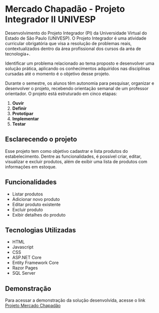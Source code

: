 

# Mercado Chapadão - Projeto Integrador II UNIVESP

Desenvolvimento do Projeto Integrador (PI) da Universidade Virtual do Estado de São Paulo (UNIVESP). O Projeto Integrador é uma atividade curricular obrigatória que visa a resolução de problemas reais, contextualizados dentro da área profissional dos cursos da aréa de tecnologia+.

Identificar um problema relacionado ao tema proposto e desenvolver uma solução prática, aplicando os conhecimentos adquiridos nas disciplinas cursadas até o momento é o objetivo desse projeto.

Durante o semestre, os alunos têm autonomia para pesquisar, organizar e desenvolver o projeto, recebendo orientação semanal de um professor orientador. O projeto está estruturado em cinco etapas:

1. **Ouvir**  
2. **Definir**  
3. **Prototipar**  
4. **Implementar**  
5. **Testar**


## **Esclarecendo o projeto**

Esse projeto tem como objetivo cadastrar e lista produtos do estabelecimento.
Dentre as funcionalidades, é possível criar, editar, visualizar e excluir produtos, além de exibir uma lista de produtos com informações em estoque.

## Funcionalidades

- Listar produtos
- Adicionar novo produto
- Editar produto existente
- Excluir produto
- Exibir detalhes do produto

## Tecnologias Utilizadas

- HTML
- Javascript
- CSS
- ASP.NET Core
- Entity Framework Core
- Razor Pages
- SQL Server

## Demonstração

Para acessar a demonstração da solução desenvolvida, acesse o link [Projeto Mercado Chapadão](https://mercadochapadao.zsis.com.br)

 

     

   
   

   
